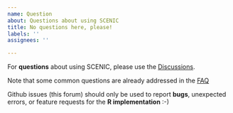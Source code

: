 ```yaml
---
name: Question
about: Questions about using SCENIC
title: No questions here, please!
labels: ''
assignees: ''

---
```


For **questions** about using SCENIC, please use the [Discussions](https://github.com/aertslab/SCENIC/discussions/).

Note that some common questions are already addressed in the [FAQ](https://github.com/aertslab/SCENIC/blob/master/vignettes/FAQ.md)

Github issues (this forum) should only be used to report **bugs**, unexpected errors, or feature requests for the **R implementation** :-)
